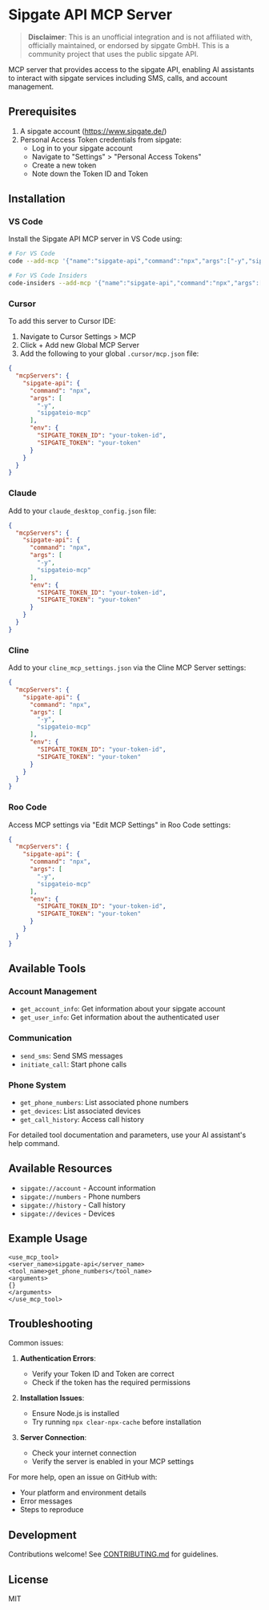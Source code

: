 # Sipgate API MCP Server

> **Disclaimer**: This is an unofficial integration and is not affiliated with, officially maintained, or endorsed by sipgate GmbH. This is a community project that uses the public sipgate API.

MCP server that provides access to the sipgate API, enabling AI assistants to interact with sipgate services including SMS, calls, and account management.

## Prerequisites

1. A sipgate account (https://www.sipgate.de/)
2. Personal Access Token credentials from sipgate:
   - Log in to your sipgate account
   - Navigate to "Settings" > "Personal Access Tokens"
   - Create a new token
   - Note down the Token ID and Token

## Installation

### VS Code

Install the Sipgate API MCP server in VS Code using:

```bash
# For VS Code
code --add-mcp '{"name":"sipgate-api","command":"npx","args":["-y","sipgateio-mcp"],"env":{"SIPGATE_TOKEN_ID":"your-token-id","SIPGATE_TOKEN":"your-token"}}'

# For VS Code Insiders
code-insiders --add-mcp '{"name":"sipgate-api","command":"npx","args":["-y","sipgateio-mcp"],"env":{"SIPGATE_TOKEN_ID":"your-token-id","SIPGATE_TOKEN":"your-token"}}'
```

### Cursor

To add this server to Cursor IDE:

1. Navigate to Cursor Settings > MCP
2. Click + Add new Global MCP Server
3. Add the following to your global `.cursor/mcp.json` file:

```json
{
  "mcpServers": {
    "sipgate-api": {
      "command": "npx",
      "args": [
        "-y",
        "sipgateio-mcp"
      ],
      "env": {
        "SIPGATE_TOKEN_ID": "your-token-id",
        "SIPGATE_TOKEN": "your-token"
      }
    }
  }
}
```

### Claude

Add to your `claude_desktop_config.json` file:

```json
{
  "mcpServers": {
    "sipgate-api": {
      "command": "npx",
      "args": [
        "-y",
        "sipgateio-mcp"
      ],
      "env": {
        "SIPGATE_TOKEN_ID": "your-token-id",
        "SIPGATE_TOKEN": "your-token"
      }
    }
  }
}
```

### Cline

Add to your `cline_mcp_settings.json` via the Cline MCP Server settings:

```json
{
  "mcpServers": {
    "sipgate-api": {
      "command": "npx",
      "args": [
        "-y",
        "sipgateio-mcp"
      ],
      "env": {
        "SIPGATE_TOKEN_ID": "your-token-id",
        "SIPGATE_TOKEN": "your-token"
      }
    }
  }
}
```

### Roo Code

Access MCP settings via "Edit MCP Settings" in Roo Code settings:

```json
{
  "mcpServers": {
    "sipgate-api": {
      "command": "npx",
      "args": [
        "-y",
        "sipgateio-mcp"
      ],
      "env": {
        "SIPGATE_TOKEN_ID": "your-token-id",
        "SIPGATE_TOKEN": "your-token"
      }
    }
  }
}
```

## Available Tools

### Account Management
- `get_account_info`: Get information about your sipgate account
- `get_user_info`: Get information about the authenticated user

### Communication
- `send_sms`: Send SMS messages
- `initiate_call`: Start phone calls

### Phone System
- `get_phone_numbers`: List associated phone numbers
- `get_devices`: List associated devices
- `get_call_history`: Access call history

For detailed tool documentation and parameters, use your AI assistant's help command.

## Available Resources

- `sipgate://account` - Account information
- `sipgate://numbers` - Phone numbers
- `sipgate://history` - Call history
- `sipgate://devices` - Devices

## Example Usage

```
<use_mcp_tool>
<server_name>sipgate-api</server_name>
<tool_name>get_phone_numbers</tool_name>
<arguments>
{}
</arguments>
</use_mcp_tool>
```

## Troubleshooting

Common issues:

1. **Authentication Errors**:
   - Verify your Token ID and Token are correct
   - Check if the token has the required permissions

2. **Installation Issues**:
   - Ensure Node.js is installed
   - Try running `npx clear-npx-cache` before installation

3. **Server Connection**:
   - Check your internet connection
   - Verify the server is enabled in your MCP settings

For more help, open an issue on GitHub with:
- Your platform and environment details
- Error messages
- Steps to reproduce

## Development

Contributions welcome! See [CONTRIBUTING.md](CONTRIBUTING.md) for guidelines.

## License

MIT
